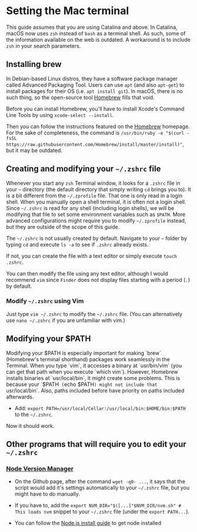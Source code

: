 # Setting the Mac terminal

This guide assumes that you are using Catalina and above. In Catalina, macOS now uses `zsh` instead of `bash` as a terminal shell. As such, some of the information available on the web is outdated. A workaround is to include `zsh` in your search parameters.

## Installing brew

In Debian-based Linux distros, they have a software package manager called Advanced Packaging Tool. Users can use `apt` (and also `apt-get`) to install packages for their OS (i.e. `apt install git`). In macOS, there is no such thing, so the open-source tool [Homebrew](https://brew.sh/) fills that void.

Before you can install Homebrew, you'll have to install Xcode's Command Line Tools by using `xcode-select --install`.

Then you can follow the instructions featured on the [Homebrew](https://brew.sh/) homepage. For the sake of completeness, the command is `/usr/bin/ruby -e "$(curl -fsSL https://raw.githubusercontent.com/Homebrew/install/master/install)"`, but it may be outdated.

## Creating and modifying your `~/.zshrc` file

Whenever you start any `zsh` Terminal window, it looks for a `.zshrc` file in your `~` directory (the default directory that simply writing `cd` brings you to). It is a bit different from the `~/.zprofile` file. That one is only read in a login shell. When you manually open a shell terminal, it is often not a login shell. Since `~/.zshrc` is read for any shell (including login shells), we will be modifying that file to set some environment variables such as `$PATH`. More advanced configurations might require you to modify `~/.zprofile` instead, but they are outside of the scope of this guide. 

The `~/.zshrc` is not usually created by default. Navigate to your `~` folder by typing `cd` and execute `ls -a` to see if `.zshrc` already exists.

If not, you can create the file with a  text editor or simply execute `touch .zshrc`.

You can then modify the file using any text editor, although I would recommend `vim` since `Finder` does not display files starting with a period (`.`) by default.

### Modify `~/.zshrc` using Vim

Just type `vim ~/.zshrc` to modify the `~/.zshrc` file. (You can alternatively use `nano ~/.zshrc` if you are unfamiliar with vim.)

## Modifying your $PATH

Modifying your $PATH is especially important for making `brew` (Homebrew's terminal shorthand) packages work seamlessly in the Terminal. When you type `vim`, it accesses a binary at `usr/bin/vim` (you can get that path when you execute `which vim`). However, Homebrew installs binaries at `usr/local/bin`, it might create some problems. This is because your `$PATH` (`echo $PATH`) might not include that `usr/local/bin`. Also, paths included before have priority on paths included afterwards.

* Add: `export PATH=/usr/local/Cellar:/usr/local/bin:$HOME/bin:$PATH` to the `~/.zshrc`.

Now it should work.

## Other programs that will require you to edit your `~/.zshrc`

### [Node Version Manager](https://github.com/nvm-sh/nvm)

* On the Github page, after the command `wget -q0- ...`, it says that the script would add it's settings automatically to your `~/.zshrc` file, but you might have to do manually.

* If you have to, add the `export NVM_DIR="$([...]"$NVM_DIR/nvm.sh" # This loads nvm` snippet to your `~/.zshrc` file (under the `export PATH...`).

* You can follow the [Node.js install guide](node-js-installation.md) to get node installed
